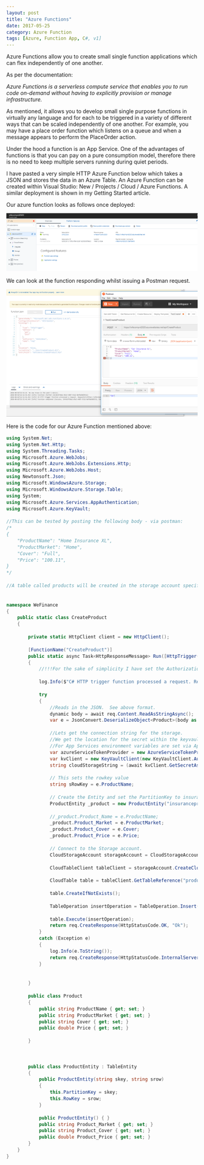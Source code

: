 ```yaml
---
layout: post
title: "Azure Functions"
date: 2017-05-25
category: Azure Function
tags: [Azure, Function App, C#, v1]
---
```

Azure Functions allow you to create small single function applications which can flex independently of one another.

As per the documentation:

*Azure Functions is a serverless compute service that enables you to run code on-demand without having to explicitly provision or manage infrastructure.*

As mentioned, it allows you to develop small single purpose functions in virtually any language and for each to be triggered in a variety of different ways that can be scaled independently of one another.  For example, you may have a place order function which listens on a queue and when a message appears to perform the PlaceOrder action.

Under the hood a function is an App Service.  One of the advantages of functions is that you can pay on a pure consumption model, therefore there is no need to keep multiple servers running during quiet periods.

I have pasted a very simple HTTP Azure Function below which takes a JSON and stores the data in an Azure Table.  An Azure Function can be created within Visual Studio: New / Projects / Cloud / Azure Functions.  A similar deployment is shown in my Getting Started article.

Our azure function looks as follows once deployed:

![](/images/Azure-Function-01.png)

We can look at the function responding whilst issuing a Postman request.

![](/images/Azure-Function-02.png)

Here is the code for our Azure Function mentioned above:

``` csharp
using System.Net;
using System.Net.Http;
using System.Threading.Tasks;
using Microsoft.Azure.WebJobs;
using Microsoft.Azure.WebJobs.Extensions.Http;
using Microsoft.Azure.WebJobs.Host;
using Newtonsoft.Json;
using Microsoft.WindowsAzure.Storage;
using Microsoft.WindowsAzure.Storage.Table;
using System;
using Microsoft.Azure.Services.AppAuthentication;
using Microsoft.Azure.KeyVault;

//This can be tested by posting the following body - via postman:
/*
{
    "ProductName": "Home Insurance XL",
    "ProductMarket": "Home",
    "Cover": "Full",
    "Price": "100.11",
}
*/

//A table called products will be created in the storage account specified.


namespace WeFinance
{
    public static class CreateProduct
    {

        private static HttpClient client = new HttpClient();

        [FunctionName("CreateProduct")]
        public static async Task<HttpResponseMessage> Run([HttpTrigger(AuthorizationLevel.Anonymous, "get", "post", Route = null)]HttpRequestMessage req, TraceWriter log)
        {
            //!!!For the sake of simplicity I have set the AuthorizationLevel to Anonymous.  This obviously completely insecure and should not be productionised.

            log.Info($"C# HTTP trigger function processed a request. RequestUri={req.RequestUri}");

            try
            {
                //Reads in the JSON.  See above format.
                dynamic body = await req.Content.ReadAsStringAsync();
                var e = JsonConvert.DeserializeObject<Product>(body as string);

                //Lets get the connection string for the storage.
                //We get the location for the secret within the keyvault using an environment variable. 
                //For App Services environment variables are set via Application settings.
                var azureServiceTokenProvider = new AzureServiceTokenProvider();
                var kvClient = new KeyVaultClient(new KeyVaultClient.AuthenticationCallback(azureServiceTokenProvider.KeyVaultTokenCallback), client);
                string cloudStorageString = (await kvClient.GetSecretAsync(Environment.GetEnvironmentVariable("KeyVaultLocation"), "wfecomprd2020-accesskey")).Value;

                // This sets the rowkey value
                string sRowKey = e.ProductName;

                // Create the Entity and set the PartitionKey to insuranceproduct.
                ProductEntity _product = new ProductEntity("insuranceproduct", sRowKey);

                //_product.Product_Name = e.ProductName;
                _product.Product_Market = e.ProductMarket;
                _product.Product_Cover = e.Cover;
                _product.Product_Price = e.Price;

                // Connect to the Storage account.
                CloudStorageAccount storageAccount = CloudStorageAccount.Parse(cloudStorageString);

                CloudTableClient tableClient = storageAccount.CreateCloudTableClient();

                CloudTable table = tableClient.GetTableReference("products");

                table.CreateIfNotExists();

                TableOperation insertOperation = TableOperation.Insert(_product);

                table.Execute(insertOperation);
                return req.CreateResponse(HttpStatusCode.OK, "Ok");
            }
            catch (Exception e)
            {
                log.Info(e.ToString());
                return req.CreateResponse(HttpStatusCode.InternalServerError, e.ToString());
            }

            
        }

        public class Product
        {
            public string ProductName { get; set; }
            public string ProductMarket { get; set; }
            public string Cover { get; set; }
            public double Price { get; set; }

        }



        public class ProductEntity : TableEntity
        {
            public ProductEntity(string skey, string srow)
            {
                this.PartitionKey = skey;
                this.RowKey = srow;
            }

            public ProductEntity() { }
            public string Product_Market { get; set; }
            public string Product_Cover { get; set; }
            public double Product_Price { get; set; }
        }
    }
}
```